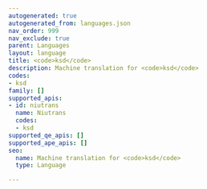```yaml
---
autogenerated: true
autogenerated_from: languages.json
nav_order: 999
nav_exclude: true
parent: Languages
layout: language
title: <code>ksd</code>
description: Machine translation for <code>ksd</code>
codes:
- ksd
family: []
supported_apis:
- id: niutrans
  name: Niutrans
  codes:
  - ksd
supported_qe_apis: []
supported_ape_apis: []
seo:
  name: Machine translation for <code>ksd</code>
  type: Language

---
```


